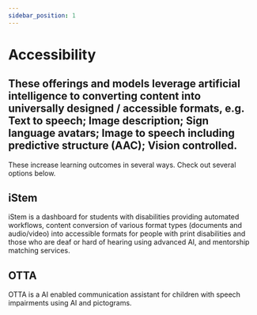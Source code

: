 ```yaml
---
sidebar_position: 1
---
```


# Accessibility

## These offerings and models leverage artificial intelligence to converting content into universally designed / accessible formats, e.g. Text to speech; Image description; Sign language avatars; Image to speech including predictive structure (AAC); Vision controlled.

These increase learning outcomes in several ways. Check out several options below.

## iStem 

iStem is a dashboard for students with disabilities providing automated workflows, content conversion of various format types (documents and audio/video) into accessible formats for people with print disabilities and those who are deaf or hard of hearing using advanced AI, and mentorship matching services. 

## OTTA 

OTTA is a AI enabled communication assistant for children with speech impairments using AI and pictograms.

